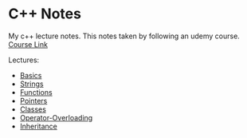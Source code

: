 # C++ Notes
My c++ lecture notes. This notes taken by following an udemy course. [Course Link](https://www.udemy.com/course/beginning-c-plus-plus-programming/)

Lectures:<br>
- [Basics](https://github.com/kaanakgundogdu/cpp-notes/tree/main/Lectures/01-Basics)
- [Strings](https://github.com/kaanakgundogdu/cpp-notes/tree/main/Lectures/02-Strings/Strings)
    <!-- [C Style Strings]()-->
    <!-- Cpp Style Strings-->
- [Functions](https://github.com/kaanakgundogdu/cpp-notes/tree/main/Lectures/03-Functions/Functions)
- [Pointers](https://github.com/kaanakgundogdu/cpp-notes/tree/main/Lectures/04-Pointers/Pointers)
- [Classes](https://github.com/kaanakgundogdu/cpp-notes/tree/main/Lectures/05-Classes/Classes)
- [Operator-Overloading](https://github.com/kaanakgundogdu/cpp-notes/tree/main/Lectures/06-Operator-Overloading/Operator-Overloading)
- [Inheritance](https://github.com/kaanakgundogdu/cpp-notes/tree/main/Lectures/07-Inheritance/Inheritance)

